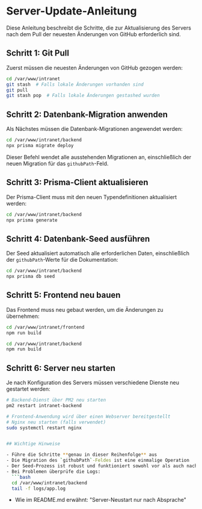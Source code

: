 # Server-Update-Anleitung

Diese Anleitung beschreibt die Schritte, die zur Aktualisierung des Servers nach dem Pull der neuesten Änderungen von GitHub erforderlich sind.

## Schritt 1: Git Pull

Zuerst müssen die neuesten Änderungen von GitHub gezogen werden:

```bash
cd /var/www/intranet
git stash  # Falls lokale Änderungen vorhanden sind
git pull
git stash pop  # Falls lokale Änderungen gestashed wurden
```

## Schritt 2: Datenbank-Migration anwenden

Als Nächstes müssen die Datenbank-Migrationen angewendet werden:

```bash
cd /var/www/intranet/backend
npx prisma migrate deploy
```

Dieser Befehl wendet alle ausstehenden Migrationen an, einschließlich der neuen Migration für das `githubPath`-Feld.

## Schritt 3: Prisma-Client aktualisieren

Der Prisma-Client muss mit den neuen Typendefinitionen aktualisiert werden:

```bash
cd /var/www/intranet/backend
npx prisma generate
```

## Schritt 4: Datenbank-Seed ausführen

Der Seed aktualisiert automatisch alle erforderlichen Daten, einschließlich der `githubPath`-Werte für die Dokumentation:

```bash
cd /var/www/intranet/backend
npx prisma db seed
```

## Schritt 5: Frontend neu bauen

Das Frontend muss neu gebaut werden, um die Änderungen zu übernehmen:

```bash
cd /var/www/intranet/frontend
npm run build

cd /var/www/intranet/backend
npm run build

```

## Schritt 6: Server neu starten

Je nach Konfiguration des Servers müssen verschiedene Dienste neu gestartet werden:

```bash
# Backend-Dienst über PM2 neu starten
pm2 restart intranet-backend

# Frontend-Anwendung wird über einen Webserver bereitgestellt
# Nginx neu starten (falls verwendet)
sudo systemctl restart nginx


## Wichtige Hinweise

- Führe die Schritte **genau in dieser Reihenfolge** aus
- Die Migration des `githubPath`-Feldes ist eine einmalige Operation
- Der Seed-Prozess ist robust und funktioniert sowohl vor als auch nach der Migration
- Bei Problemen überprüfe die Logs: 
  ```bash
  cd /var/www/intranet/backend
  tail -f logs/app.log
  ```
- Wie im README.md erwähnt: "Server-Neustart nur nach Absprache" 